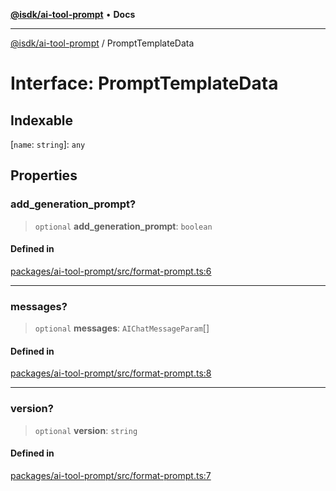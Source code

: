 [**@isdk/ai-tool-prompt**](../README.md) • **Docs**

***

[@isdk/ai-tool-prompt](../globals.md) / PromptTemplateData

# Interface: PromptTemplateData

## Indexable

 \[`name`: `string`\]: `any`

## Properties

### add\_generation\_prompt?

> `optional` **add\_generation\_prompt**: `boolean`

#### Defined in

[packages/ai-tool-prompt/src/format-prompt.ts:6](https://github.com/isdk/ai-tool-prompt.js/blob/0233e5c9813084375813f34230e8747b56fe8088/src/format-prompt.ts#L6)

***

### messages?

> `optional` **messages**: `AIChatMessageParam`[]

#### Defined in

[packages/ai-tool-prompt/src/format-prompt.ts:8](https://github.com/isdk/ai-tool-prompt.js/blob/0233e5c9813084375813f34230e8747b56fe8088/src/format-prompt.ts#L8)

***

### version?

> `optional` **version**: `string`

#### Defined in

[packages/ai-tool-prompt/src/format-prompt.ts:7](https://github.com/isdk/ai-tool-prompt.js/blob/0233e5c9813084375813f34230e8747b56fe8088/src/format-prompt.ts#L7)

